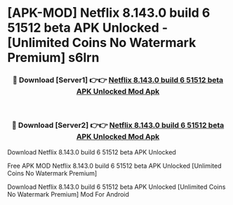 # [APK-MOD] Netflix 8.143.0 build 6 51512 beta APK Unlocked - [Unlimited Coins No Watermark Premium] s6lrn



<div align="center">
<h3>🔴 Download [Server1] 👉👉 <a href="https://momento.my/?title=Netflix_8.143.0_build_6_51512_beta_APK_Unlocked">Netflix 8.143.0 build 6 51512 beta APK Unlocked Mod Apk</a></h3><br>

<h3>🔴 Download [Server2] 👉👉 <a href="https://momento.my/?title=Netflix_8.143.0_build_6_51512_beta_APK_Unlocked">Netflix 8.143.0 build 6 51512 beta APK Unlocked Mod Apk</a></h3>
</div>



Download Netflix 8.143.0 build 6 51512 beta APK Unlocked 

Free APK MOD Netflix 8.143.0 build 6 51512 beta APK Unlocked [Unlimited Coins No Watermark Premium]

Download Netflix 8.143.0 build 6 51512 beta APK Unlocked [Unlimited Coins No Watermark Premium] Mod For Android
